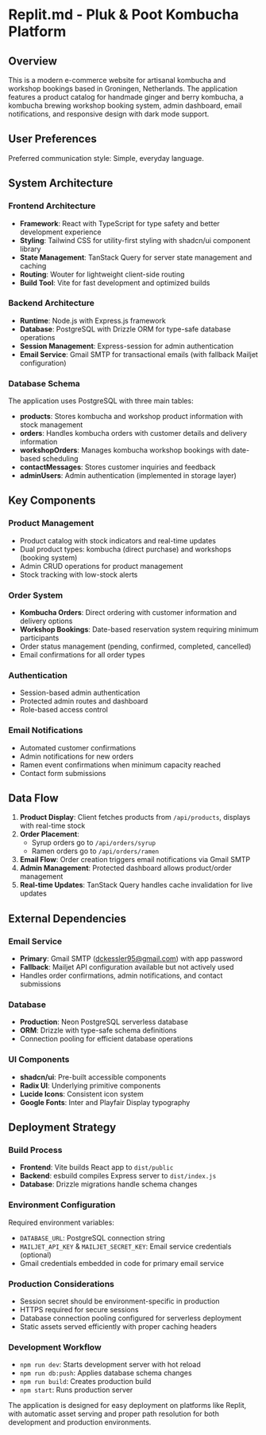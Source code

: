 # Replit.md - Pluk & Poot Kombucha Platform

## Overview

This is a modern e-commerce website for artisanal kombucha and workshop bookings based in Groningen, Netherlands. The application features a product catalog for handmade ginger and berry kombucha, a kombucha brewing workshop booking system, admin dashboard, email notifications, and responsive design with dark mode support.

## User Preferences

Preferred communication style: Simple, everyday language.

## System Architecture

### Frontend Architecture
- **Framework**: React with TypeScript for type safety and better development experience
- **Styling**: Tailwind CSS for utility-first styling with shadcn/ui component library
- **State Management**: TanStack Query for server state management and caching
- **Routing**: Wouter for lightweight client-side routing
- **Build Tool**: Vite for fast development and optimized builds

### Backend Architecture
- **Runtime**: Node.js with Express.js framework
- **Database**: PostgreSQL with Drizzle ORM for type-safe database operations
- **Session Management**: Express-session for admin authentication
- **Email Service**: Gmail SMTP for transactional emails (with fallback Mailjet configuration)

### Database Schema
The application uses PostgreSQL with three main tables:
- **products**: Stores kombucha and workshop product information with stock management
- **orders**: Handles kombucha orders with customer details and delivery information
- **workshopOrders**: Manages kombucha workshop bookings with date-based scheduling
- **contactMessages**: Stores customer inquiries and feedback
- **adminUsers**: Admin authentication (implemented in storage layer)

## Key Components

### Product Management
- Product catalog with stock indicators and real-time updates
- Dual product types: kombucha (direct purchase) and workshops (booking system)
- Admin CRUD operations for product management
- Stock tracking with low-stock alerts

### Order System
- **Kombucha Orders**: Direct ordering with customer information and delivery options
- **Workshop Bookings**: Date-based reservation system requiring minimum participants
- Order status management (pending, confirmed, completed, cancelled)
- Email confirmations for all order types

### Authentication
- Session-based admin authentication
- Protected admin routes and dashboard
- Role-based access control

### Email Notifications
- Automated customer confirmations
- Admin notifications for new orders
- Ramen event confirmations when minimum capacity reached
- Contact form submissions

## Data Flow

1. **Product Display**: Client fetches products from `/api/products`, displays with real-time stock
2. **Order Placement**: 
   - Syrup orders go to `/api/orders/syrup`
   - Ramen orders go to `/api/orders/ramen`
3. **Email Flow**: Order creation triggers email notifications via Gmail SMTP
4. **Admin Management**: Protected dashboard allows product/order management
5. **Real-time Updates**: TanStack Query handles cache invalidation for live updates

## External Dependencies

### Email Service
- **Primary**: Gmail SMTP (dckessler95@gmail.com) with app password
- **Fallback**: Mailjet API configuration available but not actively used
- Handles order confirmations, admin notifications, and contact submissions

### Database
- **Production**: Neon PostgreSQL serverless database
- **ORM**: Drizzle with type-safe schema definitions
- Connection pooling for efficient database operations

### UI Components
- **shadcn/ui**: Pre-built accessible components
- **Radix UI**: Underlying primitive components
- **Lucide Icons**: Consistent icon system
- **Google Fonts**: Inter and Playfair Display typography

## Deployment Strategy

### Build Process
- **Frontend**: Vite builds React app to `dist/public`
- **Backend**: esbuild compiles Express server to `dist/index.js`
- **Database**: Drizzle migrations handle schema changes

### Environment Configuration
Required environment variables:
- `DATABASE_URL`: PostgreSQL connection string
- `MAILJET_API_KEY` & `MAILJET_SECRET_KEY`: Email service credentials (optional)
- Gmail credentials embedded in code for primary email service

### Production Considerations
- Session secret should be environment-specific in production
- HTTPS required for secure sessions
- Database connection pooling configured for serverless deployment
- Static assets served efficiently with proper caching headers

### Development Workflow
- `npm run dev`: Starts development server with hot reload
- `npm run db:push`: Applies database schema changes
- `npm run build`: Creates production build
- `npm start`: Runs production server

The application is designed for easy deployment on platforms like Replit, with automatic asset serving and proper path resolution for both development and production environments.